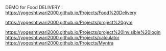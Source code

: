 DEMO for Food DELIVERY :
https://yogeshtiwari2000.github.io/Projects/Food%20Delivery
<!-- DEMO For GYM -->
https://yogeshtiwari2000.github.io/Projects/project%20gym
<!-- DEMO: -->
https://yogeshtiwari2000.github.io/Projects/project%20invisible%20login
https://yogeshtiwari2000.github.io/Projects/calculator
https://yogeshtiwari2000.github.io/Projects/Myntra
